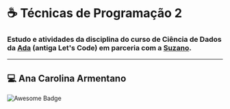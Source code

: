 
# ☕ Técnicas de Programação 2 

### Estudo e atividades da disciplina do curso de Ciência de Dados da <a href="https://ada.tech/">Ada<a/> (antiga Let's Code) em parceria com a <a href="https://www.suzano.com.br/">Suzano<a/>.

---
## :computer: Ana Carolina Armentano
<img src="https://cdn.rawgit.com/sindresorhus/awesome/d7305f38d29fed78fa85652e3a63e154dd8e8829/media/badge.svg" alt="Awesome Badge"/>
<a href="#"> <!---link something awesome here --->



